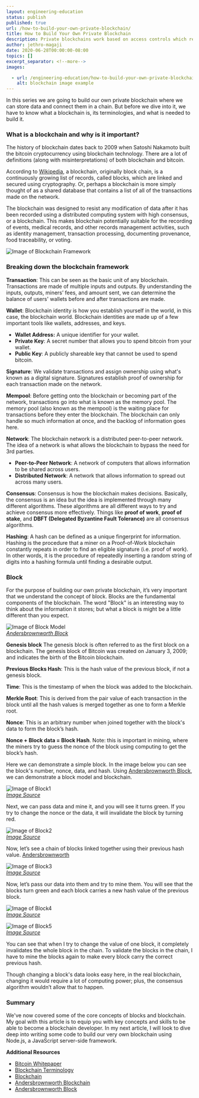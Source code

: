 ```yaml
---
layout: engineering-education
status: publish
published: true
url: /how-to-build-your-own-private-blockchain/
title: How to Build Your Own Private Blockchain
description: Private blockchains work based on access controls which restrict the people who can participate in the network. Instead of waiting for a network consensus, information can be recorded immediately.
author: jethro-magaji
date: 2020-06-28T00:00:00-08:00
topics: []
excerpt_separator: <!--more-->
images:

  - url: /engineering-education/how-to-build-your-own-private-blockchain/hero.jpg
    alt: blockchain image example
---
```

In this series we are going to build our own private blockchain where we can store data and connect them in a chain. But before we dive into it, we have to know what a blockchain is, its terminologies, and what is needed to build it.
<!--more-->

### What is a blockchain and why is it important?
The history of blockchain dates back to 2009 when Satoshi Nakamoto built the bitcoin cryptocurrency using blockchain technology. There are a lot of definitions (along with misinterpretations) of both blockchain and bitcoin.

According to [Wikipedia](https://en.wikipedia.org/wiki/Blockchain), a blockchain, originally block chain, is a continuously growing list of records, called blocks, which are linked and secured using cryptography.
Or, perhaps a blockchain is more simply thought of as a shared database that contains a list of all of the transactions made on the network.

The blockchain was designed to resist any modification of data after it has been recorded using a distributed computing system with high consensus, or a blockchain. This makes blockchain potentially suitable for the recording of events, medical records, and other records management activities, such as identity management, transaction processing, documenting provenance, food traceability, or voting.

![Image of Blockchain Framework](/how-to-build-your-own-private-blockchain/blockchain-framework.png)

### Breaking down the blockchain framework
**Transaction**: This can be seen as the basic unit of any blockchain. Transactions are made of multiple inputs and outputs. By understanding the inputs, outputs, miners’ fees, and amount sent, we can determine the balance of users' wallets before and after transactions are made.

**Wallet**: Blockchain identity is how you establish yourself in the world, in this case, the blockchain world. Blockchain identities are made up of a few important tools like wallets, addresses, and keys.
- **Wallet Address:** A unique identifier for your wallet.
- **Private Key**: A secret number that allows you to spend bitcoin from your wallet.
- **Public Key**: A publicly shareable key that cannot be used to spend bitcoin.

**Signature**: We validate transactions and assign ownership using what's known as a digital signature. Signatures establish proof of ownership for each transaction made on the network.

**Mempool**: Before getting onto the blockchain or becoming part of the network, transactions go into what is known as the memory pool. The memory pool (also known as the mempool) is the waiting place for transactions before they enter the blockchain. The blockchain can only handle so much information at once, and the backlog of information goes here.

**Network**: The blockchain network is a distributed peer-to-peer network. The idea of a network is what allows the blockchain to bypass the need for 3rd parties.
- **Peer-to-Peer Network**: A network of computers that allows information to be shared across users.
- **Distributed Network**: A network that allows information to spread out across many users.

**Consensus**: Consensus is how the blockchain makes decisions. Basically, the consensus is an idea but the idea is implemented through many different algorithms. These algorithms are all different ways to try and achieve consensus more effectively. Things like **proof of work**, **proof of stake**, and **DBFT (Delegated Byzantine Fault Tolerance)** are all consensus algorithms.

**Hashing**: A hash can be defined as a unique fingerprint for information. Hashing is the procedure that a miner on a Proof-of-Work blockchain constantly repeats in order to find an eligible signature (i.e. proof of work). In other words, it is the procedure of repeatedly inserting a random string of digits into a hashing formula until finding a desirable output.

### Block
For the purpose of building our own private blockchain, it’s very important that we understand the concept of block. Blocks are the fundamental components of the blockchain. The word "Block" is an interesting way to think about the information it stores; but what a block is might be a little different than you expect.

![Image of Block Model](/how-to-build-your-own-private-blockchain/block-model.png)<br>
*[Andersbrownworth Block](https://andersbrownworth.com)*

**Genesis block**
The genesis block is often referred to as the first block on a blockchain. The genesis block of Bitcoin was created on January 3, 2009; and indicates the birth of the Bitcoin blockchain.

**Previous Blocks Hash**: This is the hash value of the previous block, if not a genesis block.

**Time**: This is the timestamp of when the block was added to the blockchain.

**Merkle Root**: This is derived from the pair value of each transaction in the block until all the hash values is merged together as one to form a Merkle root.

**Nonce**: This is an arbitrary number when joined together with the block's data to form the block’s hash.

**Nonce + Block data = Block Hash**. Note: this is important in mining, where the miners try to guess the nonce of the block using computing to get the block’s hash.

Here we can demonstrate a simple block. In the image below you can see the block's number, nonce, data, and hash. Using [Andersbrownworth Block](https://andersbrownworth.com/block/block), we can demonstrate a block model and blockchain.

![Image of Block1](/how-to-build-your-own-private-blockchain/block1.png)<br>
*[Image Source](https://andersbrownworth.com)*

Next, we can pass data and mine it, and you will see it turns green. If you try to change the nonce or the data, it will invalidate the block by turning red.

![Image of Block2](/how-to-build-your-own-private-blockchain/block2.png)<br>
*[Image Source](https://andersbrownworth.com)*

Now, let’s see a chain of blocks linked together using their previous hash value. [Andersbrownworth](https://andersbrownworth.com/blockchain/blockchain)

![Image of Block3](/how-to-build-your-own-private-blockchain/block3.png)<br>
*[Image Source](https://andersbrownworth.com)*

Now, let’s pass our data into them and try to mine them. You will see that the blocks turn green and each block carries a new hash value of the previous block.

![Image of Block4](/how-to-build-your-own-private-blockchain/block4.png)<br>
*[Image Source](https://andersbrownworth.com)*

![Image of Block5](/how-to-build-your-own-private-blockchain/block5.png)<br>
*[Image Source](https://andersbrownworth.com)*

You can see that when I try to change the value of one block, it completely invalidates the whole block in the chain. To validate the blocks in the chain, I have to mine the blocks again to make every block carry the correct previous hash.

Though changing a block's data looks easy here, in the real blockchain, changing it would require a lot of computing power; plus, the consensus algorithm wouldn’t allow that to happen.

### Summary
We've now covered some of the core concepts of blocks and blockchain. My goal with this article is to equip you with key concepts and skills to be able to become a blockchain developer. In my next article, I will look to dive deep into writing some code to build our very own blockchain using Node.js, a JavaScript server-side framework.

**Additional Resources**
- [Bitcoin Whitepaper](https://bitcoin.org/bitcoin.pdf)
- [Blockchain Terminology](https://blog.goodaudience.com/blockchain-terminology-d903758d6bd)
- [Blockchain](https://en.wikipedia.org/wiki/Blockchain)
- [Andersbrownworth  Blockchain](https://andersbrownworth.com/blockchain/blockchain)
- [Andersbrownworth Block](https://andersbrownworth.com/block/block)

